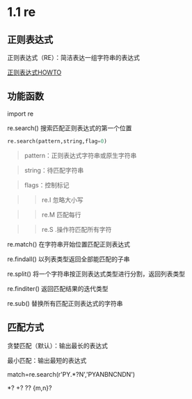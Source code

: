 1.1 re
===
正则表达式
---
正则表达式（RE）：简洁表达一组字符串的表达式

[正则表达式HOWTO](https://docs.python.org/zh-cn/3/howto/regex.html#regex-howto)

功能函数
---
import re

re.search()   搜索匹配正则表达式的第一个位置
```python
re.search(pattern,string,flag=0)
```
>pattern：正则表达式字符串或原生字符串

>string：待匹配字符串

>flags：控制标记

>>re.I   忽略大小写

>>re.M   匹配每行

>>re.S   .操作符匹配所有字符

re.match()    在字符串开始位置匹配正则表达式

re.findall()    以列表类型返回全部能匹配的子串

re.split()    将一个字符串按正则表达式类型进行分割，返回列表类型

re.finditer()   返回匹配结果的迭代类型

re.sub()    替换所有匹配正则表达式的字符串

匹配方式
---
贪婪匹配（默认）：输出最长的表达式

最小匹配：输出最短的表达式

match=re.search(r'PY.*?N','PYANBNCNDN')

*?  +?  ??  {m,n}?
